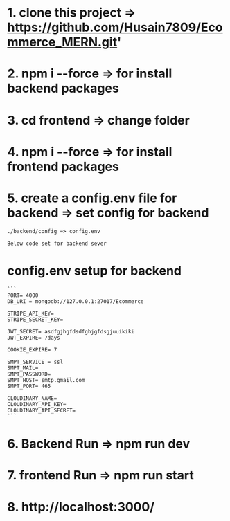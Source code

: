<!-- project installation process -->

# 1. clone this project => https://github.com/Husain7809/Ecommerce_MERN.git'

# 2. npm i --force => for install backend packages

# 3. cd frontend => change folder

# 4. npm i --force => for install frontend packages

# 5. create a config.env file for backend =>  set config for backend
    ./backend/config => config.env

    Below code set for backend sever

   # config.env setup for backend
    ```
    PORT= 4000 
    DB_URI = mongodb://127.0.0.1:27017/Ecommerce

    STRIPE_API_KEY= 
    STRIPE_SECRET_KEY= 

    JWT_SECRET= asdfgjhgfdsdfghjgfdsgjuuikiki
    JWT_EXPIRE= 7days

    COOKIE_EXPIRE= 7

    SMPT_SERVICE = ssl
    SMPT_MAIL= 
    SMPT_PASSWORD= 
    SMPT_HOST= smtp.gmail.com
    SMPT_PORT= 465

    CLOUDINARY_NAME=
    CLOUDINARY_API_KEY= 
    CLOUDINARY_API_SECRET= 
    ```

# 6. Backend Run => npm run dev

# 7. frontend Run => npm run start

# 8. http://localhost:3000/